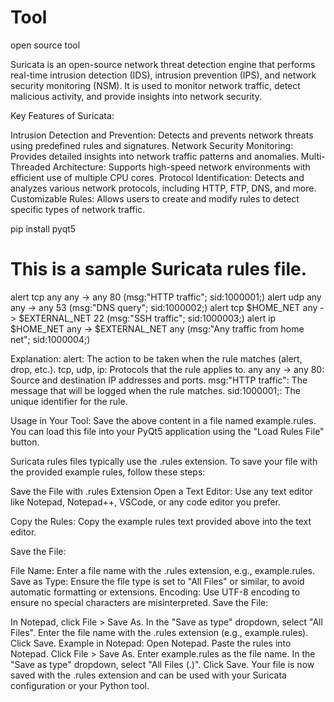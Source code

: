 # Tool
open source tool

Suricata is an open-source network threat detection engine that performs real-time intrusion detection (IDS), intrusion prevention (IPS), and network security monitoring (NSM). It is used to monitor network traffic, detect malicious activity, and provide insights into network security.

Key Features of Suricata:

Intrusion Detection and Prevention: Detects and prevents network threats using predefined rules and signatures.
Network Security Monitoring: Provides detailed insights into network traffic patterns and anomalies.
Multi-Threaded Architecture: Supports high-speed network environments with efficient use of multiple CPU cores.
Protocol Identification: Detects and analyzes various network protocols, including HTTP, FTP, DNS, and more.
Customizable Rules: Allows users to create and modify rules to detect specific types of network traffic.

pip install pyqt5


# This is a sample Suricata rules file.

alert tcp any any -> any 80 (msg:"HTTP traffic"; sid:1000001;)
alert udp any any -> any 53 (msg:"DNS query"; sid:1000002;)
alert tcp $HOME_NET any -> $EXTERNAL_NET 22 (msg:"SSH traffic"; sid:1000003;)
alert ip $HOME_NET any -> $EXTERNAL_NET any (msg:"Any traffic from home net"; sid:1000004;)

Explanation:
alert: The action to be taken when the rule matches (alert, drop, etc.).
tcp, udp, ip: Protocols that the rule applies to.
any any -> any 80: Source and destination IP addresses and ports.
msg:"HTTP traffic": The message that will be logged when the rule matches.
sid:1000001;: The unique identifier for the rule.

Usage in Your Tool:
Save the above content in a file named example.rules.
You can load this file into your PyQt5 application using the "Load Rules File" button.


Suricata rules files typically use the .rules extension. To save your file with the provided example rules, follow these steps:

Save the File with .rules Extension
Open a Text Editor: Use any text editor like Notepad, Notepad++, VSCode, or any code editor you prefer.

Copy the Rules: Copy the example rules text provided above into the text editor.

Save the File:

File Name: Enter a file name with the .rules extension, e.g., example.rules.
Save as Type: Ensure the file type is set to "All Files" or similar, to avoid automatic formatting or extensions.
Encoding: Use UTF-8 encoding to ensure no special characters are misinterpreted.
Save the File:

In Notepad, click File > Save As.
In the "Save as type" dropdown, select "All Files".
Enter the file name with the .rules extension (e.g., example.rules).
Click Save.
Example in Notepad:
Open Notepad.
Paste the rules into Notepad.
Click File > Save As.
Enter example.rules as the file name.
In the "Save as type" dropdown, select "All Files (.)".
Click Save.
Your file is now saved with the .rules extension and can be used with your Suricata configuration or your Python tool.
